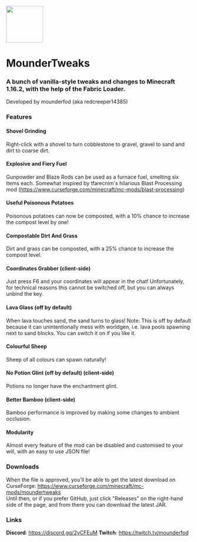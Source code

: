 <img src="https://i.imgur.com/Jlcwp07.png" width=100> <br>
# MounderTweaks
### A bunch of vanilla-style tweaks and changes to Minecraft 1.16.2, with the help of the Fabric Loader.
Developed by mounderfod (aka redcreeper14385)
### Features
#### Shovel Grinding
Right-click with a shovel to turn cobblestone to gravel, gravel to sand and dirt to coarse dirt. <br>
#### Explosive and Fiery Fuel
Gunpowder and Blaze Rods can be used as a furnace fuel, smelting six items each. Somewhat inspired by tfarecnim's hilarious Blast Processing mod (https://www.curseforge.com/minecraft/mc-mods/blast-processing)
#### Useful Poisonous Potatoes
Poisonous potatoes can now be composted, with a 10% chance to increase the compost level by one!
#### Compostable Dirt And Grass
Dirt and grass can be composted, with a 25% chance to increase the compost level.
#### Coordinates Grabber (client-side)
Just press F6 and your coordinates will appear in the chat! Unfortunately, for technical reasons this cannot be switched off, but you can always unbind the key.
#### Lava Glass (off by default)
When lava touches sand, the sand turns to glass! Note: This is off by default because it can unintentionally mess with worldgen, i.e. lava pools spawning next to sand blocks. You can switch it on if you like it.
#### Colourful Sheep
Sheep of all colours can spawn naturally!
#### No Potion Glint (off by default) (client-side)
Potions no longer have the enchantment glint.
#### Better Bamboo (client-side)
Bamboo performance is improved by making some changes to ambient occlusion.
#### Modularity
Almost every feature of the mod can be disabled and customised to your will, with an easy to use JSON file!
### Downloads
When the file is approved, you'll be able to get the latest download on CurseForge: https://www.curseforge.com/minecraft/mc-mods/moundertweaks <br>
Until then, or if you prefer GitHub, just click "Releases" on the right-hand side of the page, and from there you can download the latest JAR.
### Links
**Discord**: https://discord.gg/2yCFEuM
**Twitch**: https://twitch.tv/mounderfod
